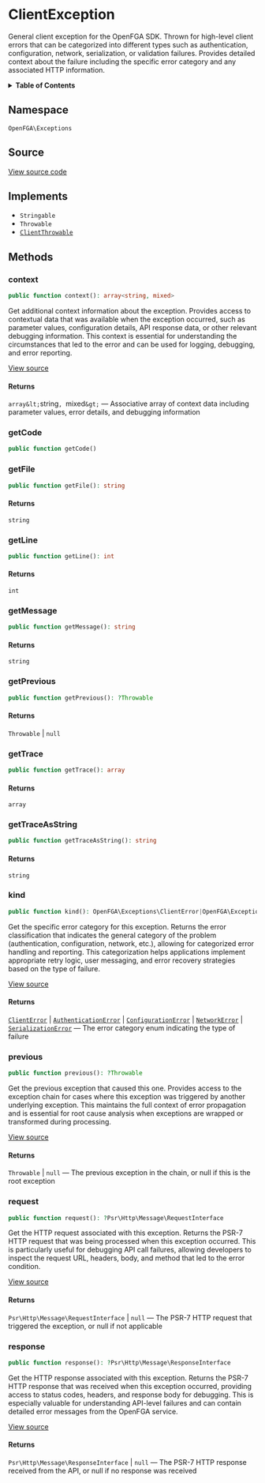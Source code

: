 # ClientException

General client exception for the OpenFGA SDK. Thrown for high-level client errors that can be categorized into different types such as authentication, configuration, network, serialization, or validation failures. Provides detailed context about the failure including the specific error category and any associated HTTP information.

<details>
<summary><strong>Table of Contents</strong></summary>

- [Namespace](#namespace)
- [Source](#source)
- [Implements](#implements)
- [Methods](#methods)

- [`context()`](#context)
  - [`getCode()`](#getcode)
  - [`getFile()`](#getfile)
  - [`getLine()`](#getline)
  - [`getMessage()`](#getmessage)
  - [`getPrevious()`](#getprevious)
  - [`getTrace()`](#gettrace)
  - [`getTraceAsString()`](#gettraceasstring)
  - [`kind()`](#kind)
  - [`previous()`](#previous)
  - [`request()`](#request)
  - [`response()`](#response)

</details>

## Namespace

`OpenFGA\Exceptions`

## Source

[View source code](https://github.com/evansims/openfga-php/blob/main/src/Exceptions/ClientException.php)

## Implements

- `Stringable`
- `Throwable`
- [`ClientThrowable`](ClientThrowable.md)

## Methods

### context

```php
public function context(): array<string, mixed>

```

Get additional context information about the exception. Provides access to contextual data that was available when the exception occurred, such as parameter values, configuration details, API response data, or other relevant debugging information. This context is essential for understanding the circumstances that led to the error and can be used for logging, debugging, and error reporting.

[View source](https://github.com/evansims/openfga-php/blob/main/src/Exceptions/ExceptionTrait.php#L32)

#### Returns

`array&lt;`string`, `mixed`&gt;` — Associative array of context data including parameter values, error details, and debugging information

### getCode

```php
public function getCode()

```

### getFile

```php
public function getFile(): string

```

#### Returns

`string`

### getLine

```php
public function getLine(): int

```

#### Returns

`int`

### getMessage

```php
public function getMessage(): string

```

#### Returns

`string`

### getPrevious

```php
public function getPrevious(): ?Throwable

```

#### Returns

`Throwable` &#124; `null`

### getTrace

```php
public function getTrace(): array

```

#### Returns

`array`

### getTraceAsString

```php
public function getTraceAsString(): string

```

#### Returns

`string`

### kind

```php
public function kind(): OpenFGA\Exceptions\ClientError|OpenFGA\Exceptions\AuthenticationError|OpenFGA\Exceptions\ConfigurationError|OpenFGA\Exceptions\NetworkError|OpenFGA\Exceptions\SerializationError

```

Get the specific error category for this exception. Returns the error classification that indicates the general category of the problem (authentication, configuration, network, etc.), allowing for categorized error handling and reporting. This categorization helps applications implement appropriate retry logic, user messaging, and error recovery strategies based on the type of failure.

[View source](https://github.com/evansims/openfga-php/blob/main/src/Exceptions/ExceptionTrait.php#L40)

#### Returns

[`ClientError`](ClientError.md) &#124; [`AuthenticationError`](AuthenticationError.md) &#124; [`ConfigurationError`](ConfigurationError.md) &#124; [`NetworkError`](NetworkError.md) &#124; [`SerializationError`](SerializationError.md) — The error category enum indicating the type of failure

### previous

```php
public function previous(): ?Throwable

```

Get the previous exception that caused this one. Provides access to the exception chain for cases where this exception was triggered by another underlying exception. This maintains the full context of error propagation and is essential for root cause analysis when exceptions are wrapped or transformed during processing.

[View source](https://github.com/evansims/openfga-php/blob/main/src/Exceptions/ExceptionTrait.php#L48)

#### Returns

`Throwable` &#124; `null` — The previous exception in the chain, or null if this is the root exception

### request

```php
public function request(): ?Psr\Http\Message\RequestInterface

```

Get the HTTP request associated with this exception. Returns the PSR-7 HTTP request that was being processed when this exception occurred. This is particularly useful for debugging API call failures, allowing developers to inspect the request URL, headers, body, and method that led to the error condition.

[View source](https://github.com/evansims/openfga-php/blob/main/src/Exceptions/ExceptionTrait.php#L56)

#### Returns

`Psr\Http\Message\RequestInterface` &#124; `null` — The PSR-7 HTTP request that triggered the exception, or null if not applicable

### response

```php
public function response(): ?Psr\Http\Message\ResponseInterface

```

Get the HTTP response associated with this exception. Returns the PSR-7 HTTP response that was received when this exception occurred, providing access to status codes, headers, and response body for debugging. This is especially valuable for understanding API-level failures and can contain detailed error messages from the OpenFGA service.

[View source](https://github.com/evansims/openfga-php/blob/main/src/Exceptions/ExceptionTrait.php#L64)

#### Returns

`Psr\Http\Message\ResponseInterface` &#124; `null` — The PSR-7 HTTP response received from the API, or null if no response was received
